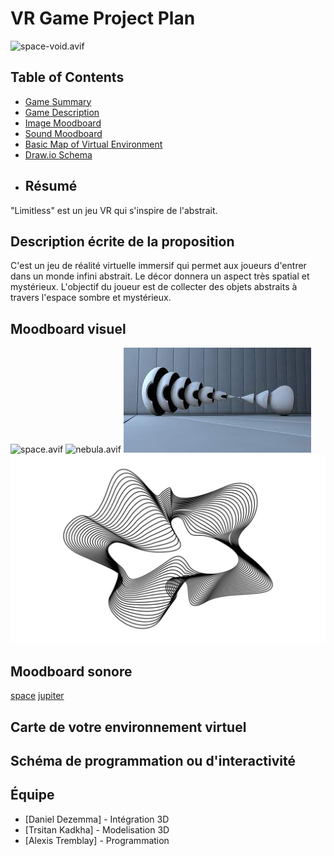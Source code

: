 # VR Game Project Plan
![space-void.avif](assets/space-void.avif)
## Table of Contents
- [Game Summary](#game-summary)
- [Game Description](#game-description)
- [Image Moodboard](#image-moodboard)
- [Sound Moodboard](#sound-moodboard)
- [Basic Map of Virtual Environment](#basic-map-of-virtual-environment)
- [Draw.io Schema](#drawio-schema)
- ## Résumé
 "Limitless" est un jeu VR qui s'inspire de l'abstrait. 
## Description écrite de la proposition 
C'est un jeu de réalité virtuelle immersif qui permet aux joueurs d'entrer dans un monde infini abstrait. Le décor donnera un aspect très spatial et mystérieux. L'objectif du joueur est de collecter des objets abstraits à travers l'espace sombre et mystérieux.
## Moodboard visuel 
![space.avif](assets/space.avif)
![nebula.avif](assets/nebula.avif)
![object-1.jpg](assets/object-1.jpg)
![object-2.jpg](assets/object-2.jpg)
## Moodboard sonore
[space](https://www.youtube.com/watch?v=kXUnJ61KxRE)
[jupiter](https://www.youtube.com/watch?v=UChzxK9gknM)
## Carte de votre environnement virtuel 
## Schéma de programmation ou d'interactivité


## Équipe
- [Daniel Dezemma] - Intégration 3D
- [Trsitan Kadkha] - Modelisation 3D
- [Alexis Tremblay] - Programmation
